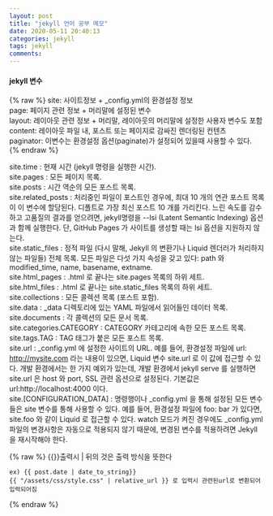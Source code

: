 ```yaml
---
layout: post
title: "jekyll 언어 공부 메모"
date: 2020-05-11 20:40:13
categories: jekyll
tags: jekyll
comments:
---
```

#### jekyll 변수
{% raw %}
site: 사이트정보 + _config.yml의 환경설정 정보  
page: 페이지 관련 정보 + 머리말에 설정된 변수  
layout: 레이아웃 관련 정보 + 머리말, 레이아웃의 머리말에 설정한 사용자 변수도 포함  
content: 레이아웃 파일 내, 포스트 또는 페이지로 감싸진 렌더링된 컨텐츠  
paginator: 이변수는 환경설정 옵션(paginate)가 설정되어 있을때 사용할 수 있다.  
{% endraw %}

site.time : 현재 시간 (jekyll 명령을 실행한 시간).  
site.pages : 모든 페이지 목록.  
site.posts : 시간 역순의 모든 포스트 목록.  
site.related_posts : 처리중인 파일이 포스트인 경우에, 최대 10 개의 연관 포스트 목록이 이 변수에 할당된다. 디폴트로 가장 최신 포스트 10 개를 가리킨다. 느린 속도를 감수하고 고품질의 결과를 얻으려면, jekyll명령을 --lsi (Latent Semantic Indexing) 옵션과 함께 실행한다. 단, GitHub Pages 가 사이트를 생성할 때는 lsi 옵션을 지원하지 않는다.  
site.static_files : 정적 파일 (다시 말해, Jekyll 의 변환기나 Liquid 렌더러가 처리하지 않는 파일들) 전체 목록. 모든 파일은 다섯 가지 속성을 갖고 있다: path 와 modified_time, name, basename, extname.  
site.html_pages : .html 로 끝나는 site.pages 목록의 하위 세트.  
site.html_files : .html 로 끝나는 site.static_files 목록의 하위 세트.  
site.collections : 모든 콜렉션 목록 (포스트 포함).  
site.data : _data 디렉토리에 있는 YAML 파일에서 읽어들인 데이터 목록.  
site.documents : 각 콜렉션의 모든 문서 목록.  
site.categories.CATEGORY : CATEGORY 카테고리에 속한 모든 포스트 목록.  
site.tags.TAG : TAG 태그가 붙은 모든 포스트 목록.  
site.url : _config.yml 에 설정한 사이트의 URL. 예를 들어, 환경설정 파일에 url: http://mysite.com 라는 내용이 있으면, Liquid 변수 site.url 로 이 값에 접근할 수 있다. 개발 환경에서는 한 가지 예외가 있는데, 개발 환경에서 jekyll serve 를 실행하면 site.url 은 host 와 port, SSL 관련 옵션으로 설정된다. 기본값은 url:http://localhost:4000 이다.  
site.[CONFIGURATION_DATA] : 명령행이나 _config.yml 을 통해 설정된 모든 변수들은 site 변수를 통해 사용할 수 있다. 예를 들어, 환경설정 파일에 foo: bar 가 있다면, site.foo 와 같이 Liquid 로 접근할 수 있다. watch 모드가 켜진 경우에도 _config.yml 파일의 변경사항은 자동으로 적용되지 않기 때문에, 변경된 변수를 적용하려면 Jekyll 을 재시작해야 한다.  

{% raw %}
{{}}출력시 | 뒤의 것은 출력 방식을 뜻한다  
```
ex) {{ post.date | date_to_string}}  
{{ "/assets/css/style.css" | relative_url }} 로 입력시 관련된url로 변환되어 입력되어짐  
```
{% endraw %}
